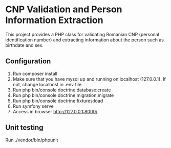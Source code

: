 # CNP Validation and Person Information Extraction

This project provides a PHP class for validating Romanian CNP (personal identification number) and extracting information about the person such as birthdate and sex.

## Configuration
1. Run composer install
2. Make sure that you have mysql up and running on localhost (127.0.0.1). If not, change localhost in .env file.
2. Run php bin/console doctrine:database:create
3. Run php bin/console doctrine:migration:migrate
4. Run php bin/console doctrine:fixtures:load
5. Run symfony serve
6. Access in browser http://127.0.0.1:8000/

## Unit testing
Run ./vendor/bin/phpunit
